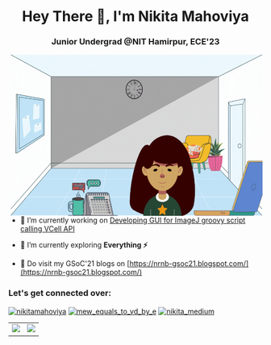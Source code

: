 <h1 align="center">Hey There 👋, I'm Nikita Mahoviya</h1>
<h3 align="center">Junior Undergrad @NIT Hamirpur, ECE'23</h3>
<img align="right"alt="GIF" src="https://github.com/nikitamahoviya/nikitamahoviya/blob/main/Nikita.gif?raw=true"width="500" height="320" />

- 🔭 I’m currently working on [Developing GUI for ImageJ groovy script calling VCell API](https://github.com/nrnb/GoogleSummerOfCode/issues/148)

- 🌱 I’m currently exploring **Everything ⚡**

- 📝 Do visit my GSoC'21 blogs on [https://nrnb-gsoc21.blogspot.com/](https://nrnb-gsoc21.blogspot.com/)

<h3 align="left">Let's get connected over:</h3>
<p align="left">
<a href="https://www.linkedin.com/in/nikita-mahoviya-28034b171/" target="blank"><img align="center" src="https://cdn.jsdelivr.net/npm/simple-icons@3.0.1/icons/linkedin.svg" alt="nikitamahoviya" height="30" width="40" /></a>
<a href="https://www.instagram.com/mew_equals_to_vd_by_e/" target="blank"><img align="center" src="https://cdn.jsdelivr.net/npm/simple-icons@3.0.1/icons/instagram.svg" alt="mew_equals_to_vd_by_e" height="30" width="40" /></a>
<a href="https://mahoviyanikita.medium.com/" target="blank"><img align="center" src="https://cdn.jsdelivr.net/npm/simple-icons@3.0.1/icons/medium.svg" alt="nikita_medium" height="30" width="40" /></a>
  
  
<table><tr><td><img src="https://github-readme-stats.vercel.app/api?username=nikitamahoviya&show_icons=true&theme=gotham" /></td><td><img src="http://github-readme-streak-stats.herokuapp.com?user=nikitamahoviya&theme=gotham"/></td></tr></table>
